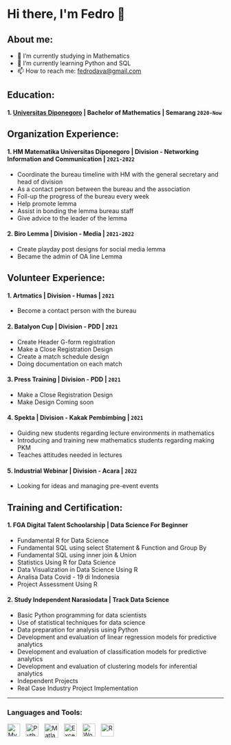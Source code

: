 # Hi there, I'm Fedro 👋
## About me:
- 🔭 I’m currently studying in Mathematics
- 🌱 I’m currently learning Python and SQL
- 📫 How to reach me: fedrodava@gmail.com

## Education:

#### 1. [Universitas Diponegoro](https://www.undip.ac.id) | Bachelor of Mathematics | Semarang `2020-Now`

## Organization Experience:
#### 1. HM Matematika Universitas Diponegoro | Division - Networking Information and Communication | `2021-2022`
  - Coordinate the bureau timeline with HM with the general secretary and head of division
  - As a contact person between the bureau and the association
  - Foll-up the progress of the bureau every week
  - Help promote lemma
  - Assist in bonding the lemma bureau staff
  - Give advice to the leader of the lemma
#### 2. Biro Lemma | Division - Media | `2021-2022`
  - Create playday post designs for social media lemma
  - Became the admin of OA line Lemma


## Volunteer Experience:
#### 1. Artmatics | Division - Humas | `2021`
  - Become a contact person with the bureau
#### 2. Batalyon Cup | Division - PDD | `2021`
  - Create Header G-form registration
  - Make a Close Registration Design
  - Create a match schedule design
  - Doing documentation on each match
#### 3. Press Training | Division - PDD | `2021`
  - Make a Close Registration Design
  - Make Design Coming soon
#### 4. Spekta | Division - Kakak Pembimbing | `2021`
  - Guiding new students regarding lecture environments in mathematics
  - Introducing and training new mathematics students regarding making PKM
  - Teaches attitudes needed in lectures
#### 5. Industrial Webinar | Division - Acara | `2022`
  - Looking for ideas and managing pre-event events

## Training and Certification:
#### 1. FGA Digital Talent Schoolarship | Data Science For Beginner
- Fundamental R for Data Science
- Fundamental SQL using select Statement & Function and Group By 
- Fundamental SQL using inner join & Union
- Statistics Using R for Data Science 
- Data Visualization in Data Science Using R
- Analisa Data Covid - 19 di Indonesia 
- Project Assessment Using R

#### 2. Study Independent Narasiodata | Track Data Science
- Basic Python programming for data scientists
- Use of statistical techniques for data science
- Data preparation for analysis using Python
- Development and evaluation of linear regression models for predictive analytics
- Development and evaluation of classification models for predictive analytics
- Development and evaluation of clustering models for inferential analytics
- Independent Projects
- Real Case Industry Project Implementation
---

### Languages and Tools:

[<img align="left" alt="MySQL" width="30px" src="https://cdn.jsdelivr.net/gh/devicons/devicon/icons/mysql/mysql-original.svg" style="padding-right:10px;" />][webdev]
[<img align="left" alt="Python" width="30px" src="https://upload.wikimedia.org/wikipedia/commons/thumb/c/c3/Python-logo-notext.svg/110px-Python-logo-notext.svg.png?20100317150552" style="padding-right:10px;" />][webdev]
[<img align="left" alt="Matlab" width="33px" src="https://upload.wikimedia.org/wikipedia/commons/thumb/2/21/Matlab_Logo.png/150px-Matlab_Logo.png" style="padding-right:10px;" />][webdev]
[<img align="left" alt="Excel" width="30px" src="https://upload.wikimedia.org/wikipedia/commons/thumb/7/73/Microsoft_Excel_2013-2019_logo.svg/330px-Microsoft_Excel_2013-2019_logo.svg.png" style="padding-right:10px;" />][webdev]
[<img align="left" alt="Word" width="30px" src="https://upload.wikimedia.org/wikipedia/commons/thumb/f/fd/Microsoft_Office_Word_%282019%E2%80%93present%29.svg/330px-Microsoft_Office_Word_%282019%E2%80%93present%29.svg.png" style="padding-right:10px;" />][webdev]
[<img align="left" alt="R" width="30px" src="https://upload.wikimedia.org/wikipedia/commons/thumb/1/1b/R_logo.svg/150px-R_logo.svg.png" style="padding-right:10px;" />][webdev]

<br />
<br />





[webdev]: https://https://github.com/FedroDava/FedroDava

